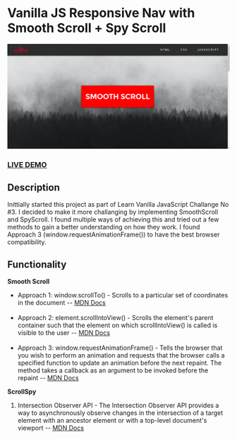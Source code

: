 # Vanilla JS Responsive Nav with Smooth Scroll + Spy Scroll

![Responsive Navbar](README.png?raw=true "Responsive Navbar")

### <a href="https://marius-adam.github.io/responsive-navbar/">LIVE DEMO</a>

## Description

Inittially started this project as part of Learn Vanilla JavaScript Challange No #3. I decided to make it more challanging by implementing SmoothScroll and SpyScroll. I found multiple ways of achieving this and tried out a few methods to gain a better understanding on how they work.
I found Approach 3 (window.requestAnimationFrame()) to have the best browser compatibility.

## Functionality

<strong>Smooth Scroll</strong>
<ul>
  <li>Approach 1: window.scrollTo() - Scrolls to a particular set of coordinates in the document -- <a href="https://developer.mozilla.org/en-US/docs/Web/API/Window/scrollTo">MDN Docs</a> </li>
  <br>
  <li>Approach 2: element.scrollIntoView() - Scrolls the element's parent container such that the element on which scrollIntoView() is called is visible to the user -- <a href="https://developer.mozilla.org/en-US/docs/Web/API/Element/scrollIntoView">MDN Docs</a></li>
  <br>
  <li>Approach 3: window.requestAnimationFrame() - Tells the browser that you wish to perform an animation and requests that the browser calls a specified function to update an animation before the next repaint. The method takes a callback as an argument to be invoked before the repaint -- <a href="https://developer.mozilla.org/en-US/docs/Web/API/window/requestAnimationFrame">MDN Docs</a></li>
</ul>

<strong>ScrollSpy</strong>

<ol>
  <li>Intersection Observer API - The Intersection Observer API provides a way to asynchronously observe changes in the intersection of a target element with an ancestor element or with a top-level document's viewport -- <a href="https://developer.mozilla.org/en-US/docs/Web/API/Intersection_Observer_API">MDN Docs</a></li>
</ol>
